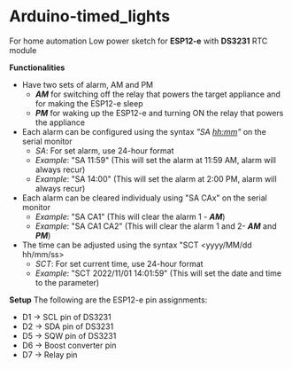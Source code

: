 # Arduino-timed_lights

For home automation
Low power sketch for **ESP12-e** with **DS3231** RTC module

**Functionalities**
  - Have two sets of alarm, AM and PM
    - ***AM*** for switching off the relay that powers the target appliance and for making the ESP12-e sleep
    - ***PM*** for waking up the ESP12-e and turning ON the relay that powers the appliance
  - Each alarm can be configured using the syntax _"SA <hh:mm>"_ on the serial monitor
    - _SA_: For set alarm, use 24-hour format
    - _Example_: "SA 11:59" (This will set the alarm at 11:59 AM, alarm will always recur) 
    - _Example_: "SA 14:00" (This will set the alarm at 2:00 PM, alarm will always recur)
  - Each alarm can be cleared individualy using "SA CAx" on the serial monitor
    - _Example_: "SA CA1" (This will clear the alarm 1 - ***AM***)
    - _Example_: "SA CA1 CA2" (This will clear the alarm 1 and 2- ***AM*** and ***PM***)
  - The time can be adjusted using the syntax "SCT <yyyy/MM/dd hh/mm/ss>
    - _SCT_: For set current time, use 24-hour format
    - _Example_: "SCT 2022/11/01 14:01:59" (This will set the date and time to the parameter)
    
**Setup**
The following are the ESP12-e pin assignments:
 - D1 -> SCL pin of DS3231
 - D2 -> SDA pin of DS3231
 - D5 -> SQW pin of DS3231
 - D6 -> Boost converter pin
 - D7 -> Relay pin
